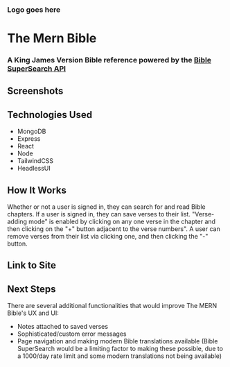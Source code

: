 ### Logo goes here
# The Mern Bible
### A King James Version Bible reference powered by the [Bible SuperSearch API](https://api.biblesupersearch.com/)
## Screenshots
## Technologies Used
- MongoDB
- Express
- React
- Node
- TailwindCSS
- HeadlessUI
## How It Works
Whether or not a user is signed in, they can search for and read Bible chapters. If a user is signed in, they can save verses to their list. "Verse-adding mode" is enabled by clicking on any one verse in the chapter and then clicking on the "+" button adjacent to the verse numbers". A user can remove verses from their list via clicking one, and then clicking the "-" button. 
## Link to Site
## Next Steps
There are several additional functionalities that would improve The MERN Bible's UX and UI:
- Notes attached to saved verses
- Sophisticated/custom error messages
- Page navigation and making modern Bible translations available (Bible SuperSearch would be a limiting factor to making these possible, due to a 1000/day rate limit and some modern translations not being available)
